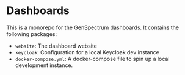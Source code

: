 # Dashboards

This is a monorepo for the GenSpectrum dashboards.
It contains the following packages:
- `website`: The dashboard website
- `keycloak`: Configuration for a local Keycloak dev instance
- `docker-compose.yml`: A docker-compose file to spin up a local development instance.
